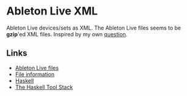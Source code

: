 # Ableton Live XML
Ableton Live devices/sets as XML. The Ableton Live files seems to be **gzip**'ed XML files. Inspired by my own [question](https://www.reddit.com/r/ableton/comments/bjw43m/the_sound_design_ii_practice_sounds_from_ableton/).


## Links
* [Ableton Live files](https://help.ableton.com/hc/en-us/articles/209769625-Live-specific-file-types-adg-als-alp-)
* [File information](http://fileformats.archiveteam.org/wiki/Ableton_Live)
* [Haskell](https://www.haskell.org/)
* [The Haskell Tool Stack](https://docs.haskellstack.org/en/stable/README/)


